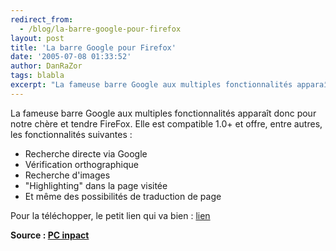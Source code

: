 ```yaml
---
redirect_from:
  - /blog/la-barre-google-pour-firefox
layout: post
title: 'La barre Google pour Firefox'
date: '2005-07-08 01:33:52'
author: DanRaZor
tags: blabla
excerpt: "La fameuse barre Google aux multiples fonctionnalités apparaît donc pour notre chère et tendre FireFox.     \nElle est compatible 1.0+ et offre, entre autres, les fonctionnalités suivantes :"
---
```


La fameuse barre Google aux multiples fonctionnalités apparaît donc pour notre chère et tendre FireFox.
Elle est compatible 1.0+ et offre, entre autres, les fonctionnalités suivantes :

* Recherche directe via Google
* Vérification orthographique
* Recherche d'images
* "Highlighting" dans la page visitée
* Et même des possibilités de traduction de page

Pour la téléchopper, le petit lien qui va bien : [lien](http://toolbar.google.com/firefox/index.html)

**Source : [PC inpact](http://www.pcinpact.com/actu/news/La_barre_Google_pour_Firefox_est_disponible.htm)**
